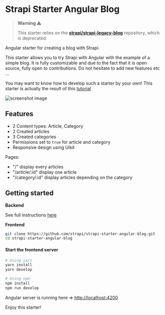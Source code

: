 # Strapi Starter Angular Blog

> **Warning :warning:**
>
> This starter relies on the **[strapi/strapi-legacy-blog](https://github.com/strapi/strapi-legacy-blog)** repository, which is deprecated.

Angular starter for creating a blog with Strapi.

This starter allows you to try Strapi with Angular with the example of a simple blog. It is fully customizable and due to the fact that it is open source, fully open to contributions. Do not hesitate to add new features etc ...

You may want to know how to develop such a starter by your own! This starter is actually the result of this [tutorial](https://strapi.io/blog/build-a-blog-with-angular-js-strapi-and-apollo)

![screenshot image](/screenshot.png)

## Features

- 2 Content types: Article, Category
- 2 Created articles
- 3 Created categories
- Permissions set to `true` for article and category
- Responsive design using UIkit

Pages:

- "/" display every articles
- "/article/:id" display one article
- "/category/:id" display articles depending on the category

## Getting started

**Backend**

See full instructions [here](https://github.com/strapi/strapi-legacy-blog)

**Frontend**

```bash
git clone https://github.com/strapi/strapi-starter-angular-blog.git
cd strapi-starter-angular-blog
```

#### Start the frontend server

```bash
# Using yarn
yarn install
yarn develop

# Using npm
npm install
npm run develop
```

Angular server is running here => [http://localhost:4200](http://localhost:4200)

Enjoy this starter!
